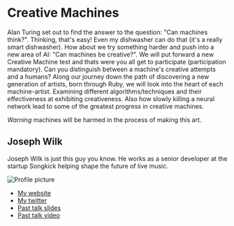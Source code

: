 # Creative Machines

Alan Turing set out to find the answer to the question: "Can machines think?". Thinking, that's easy! Even my dishwasher can do that (it's a really smart dishwasher). How about we try something harder and push into a new area of AI: "Can machines be creative?". We will put forward a new Creative Machine test and thats were you all get to participate (participation mandatory). Can you distinguish between a machine's creative attempts and a humans? Along our journey down the path of discovering a new generation of artists, born through Ruby, we will look into the heart of each machine-artist. Examining different algorithms/techniques and their effectiveness at exhibiting creativeness. Also how slowly killing a neural network lead to some of the greatest progress in creative machines.

*Warning* machines will be harmed in the process of making this art.

## Joseph Wilk

Joseph Wilk is just this guy you know. 
He works as a senior developer at the startup Songkick helping shape the future of live music.

![Profile picture](http://blog.josephwilk.net/wp-content/uploads/2007/09/joe_small.jpg)

- [My website](http://blog.josephwilk.net)
- [My twitter](https://twitter.com/josephwilk)
- [Past talk slides](https://speakerdeck.com/u/josephwilk)
- [Past talk video](http://programme.scottishrubyconference.com/proposals/144/video)
